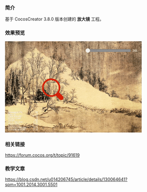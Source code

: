 ### 简介
基于 CocosCreator 3.8.0 版本创建的 **放大镜** 工程。

### 效果预览
![image](../../../gif/202201/2022012056.gif)

### 相关链接
https://forum.cocos.org/t/topic/91619

### 教学文章
https://blog.csdn.net/u014206745/article/details/130064641?spm=1001.2014.3001.5501